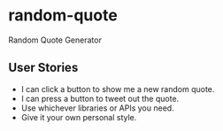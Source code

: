 # random-quote
Random Quote Generator

## User Stories
* I can click a button to show me a new random quote.
* I can press a button to tweet out the quote.
* Use whichever libraries or APIs you need. 
* Give it your own personal style.
